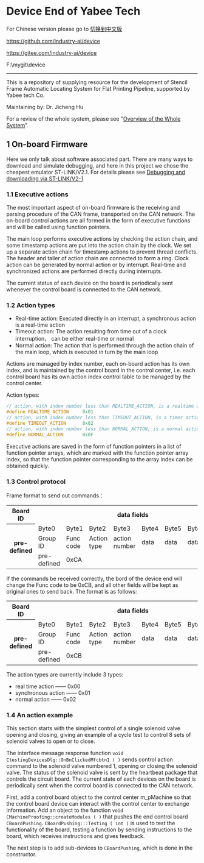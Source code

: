 # Device End of Yabee Tech

For Chinese version please go to [切换到中文版](readme_cn.md)

[^_^]:
https://github.com/industry-ai/device

[^_^]:
https://gitee.com/industry-ai/device

[^_^]:
F:\mygit\device

************************************

This is a repository of supplying resource for the development of Stencil Frame
Automatic Locating System for Flat Printing Pipeline, supported by Yabee tech Co.

Maintaining by: Dr. Jicheng Hu

For a review of the whole system, please see 
"[Overview of the Whole System](system/overview.md)".

## 1 On-board Firmware

Here we only talk about software associated part.
There are many ways to download and simulate debugging, and here in this project we chose 
the cheapest emulator ST-LINK/V2.1. For details please see 
[Debugging and downloading via ST-LINK/V2-1](tools/st-link-v21.md)

### 1.1 Executive actions

The most important aspect of on-board firmware is the receiving and parsing procedure
of the CAN frame, transported on the CAN network.
The on-board control actions are all formed in the form of executive functions and 
will be called using function pointers.

The main loop performs executive actions by checking the action chain, 
and some timestamp actions are put into the action chain by the clock. 
We set up a separate action chain for timestamp actions to prevent thread conflicts. 
The header and tailer of action chain are connected to form a ring.
Clock action can be generated by normal action or by interrupt.
Real-time and synchronized actions are performed directly during interrupts.

The current status of each device on the board is periodically sent whenever the control 
board is connected to the CAN network.

### 1.2 Action types

* Real-time action: Executed directly in an interrupt, a synchronous action is a real-time action
* Timeout action: The action resulting from time out of a clock interruption，
can be either real-time or normal
* Normal action: The action that is performed through the action chain of the main loop, 
which is executed in turn by the main loop

Actions are managed by index number, each on-board action has its own index, 
and is maintained by the control board in the control center, i.e. 
each control board has its own action index control table to be managed by the control center.

Action types:
```c
// action, with index number less than REALTIME_ACTION, is a realtime action
#define	REALTIME_ACTION		0x01
// action, with index number less than TIMEOUT_ACTION, is a timer action
#define	TIMEOUT_ACTION		0x02
// action, with index number less than NORMAL_ACTION, is a normal action
#define	NORMAL_ACTION		0x0F
```

Executive actions are saved in the form of function pointers in a list of function pointer arrays, 
which are marked with the function pointer array index, so that the function pointer corresponding to 
the array index can be obtained quickly.

### 1.3 Control protocol

Frame format to send out commands：

<table>
    <tr>
        <th rowspan="1">Board ID</th>
        <th colspan="8">data fields</th>
    </tr>
    <tr>
        <th rowspan="4">pre-defined</th>
        <tr>
            <td>Byte0</td>
            <td>Byte1</td>
            <td>Byte2</td>
            <td>Byte3</td>
            <td>Byte4</td>
            <td>Byte5</td>
            <td>Byte6</td>
            <td>Byte7</td>
        </tr>
        <tr>
            <td>Group ID</td>
            <td>Func code</td>
            <td>Action type</td>
            <td>action number</td>
            <td>data</td>
            <td>data</td>
            <td>data</td>
            <td>data</td>
        </tr>
        <tr>
            <td>pre-defined</td>
            <td>0xCA</td>
            <td></td>
            <td></td>
            <td></td>
            <td></td>
            <td></td>
            <td></td>
        </tr>
    </tr>
</table>

If the commands be received correctly, the bord of the device end will change the 
Func code to be 0xCB, and all other fields will be kept as original ones to send back.
The format is as follows:

<table>
    <tr>
        <th rowspan="1">Board ID</th>
        <th colspan="8">data fields</th>
    </tr>
    <tr>
        <th rowspan="4">pre-defined</th>
        <tr>
            <td>Byte0</td>
            <td>Byte1</td>
            <td>Byte2</td>
            <td>Byte3</td>
            <td>Byte4</td>
            <td>Byte5</td>
            <td>Byte6</td>
            <td>Byte7</td>
        </tr>
        <tr>
            <td>Group ID</td>
            <td>Func code</td>
            <td>Action type</td>
            <td>action number</td>
            <td>data</td>
            <td>data</td>
            <td>data</td>
            <td>data</td>
        </tr>
        <tr>
            <td>pre-defined</td>
            <td>0xCB</td>
            <td></td>
            <td></td>
            <td></td>
            <td></td>
            <td></td>
            <td></td>
        </tr>
    </tr>
</table>

The action types are currently include 3 types:
* real time action —— 0x00
* synchronous action —— 0x01
* normal action —— 0x02

### 1.4 An action example

This section starts with the simplest control of a single solenoid valve opening and closing, 
giving an example of a cycle test to control 8 sets of solenoid valves to open or to close.

The interface message response function `void CtestingDevicesDlg::OnBnClickedMfcbtn1 ( )` 
sends control action command to the solenoid valve numbered 1, opening or closing the solenoid 
valve. The status of the solenoid valve is sent by the heartbeat package that controls the 
circuit board. The current state of each devices on the board is periodically sent when the 
control board is connected to the CAN network.

First, add a control board object to the control center m_pMachine so that the control board 
device can interact with the control center to exchange information. Add an object to the function 
`void CMachineProofing::createModules ( )` that pushes the end control board 
`CBoardPushing`. `CBoardPushing:::Testing ( int )` is used to test the functionality of 
the board, testing a function by sending instructions to the board, which receives instructions 
and gives feedback.

The next step is to add sub-devices to `CBoardPushing`, which is done in the constructor.


